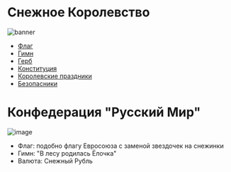 # Снежное Королевство

![banner](https://user-images.githubusercontent.com/186131/161445886-85ead304-c806-4690-9858-766b2e15f045.jpeg)


* [Флаг](https://whitebluewhite.info/)
* [Гимн](https://www.youtube.com/watch?v=qu0rYbwNp_w)
* [Герб](gerb.png)
* [Конституция](constitution.md)
* [Королевские праздники](holidays.md)
* [Безопасники](boris-grebenshikov.md)

# Конфедерация "Русский Мир"

![image](https://user-images.githubusercontent.com/186131/161508953-dcdef6a1-523e-4b25-8b03-946fa85ad47b.png)

* Флаг: подобно флагу Евросоюза с заменой звездочек на снежинки
* Гимн: "В лесу родилась Ёлочка"
* Валюта: Снежный Рубль
